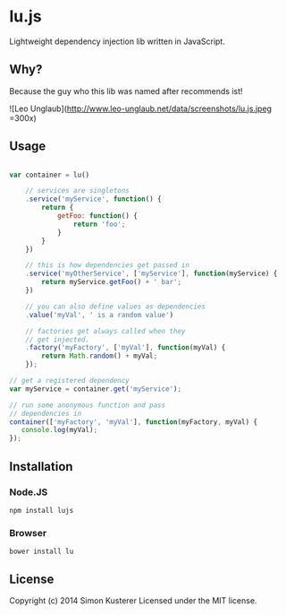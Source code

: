 # lu.js

Lightweight dependency injection lib written in JavaScript.

## Why?

Because the guy who this lib was named after recommends ist!

![Leo Unglaub](http://www.leo-unglaub.net/data/screenshots/lu.js.jpeg =300x)

## Usage

```javascript

var container = lu()

    // services are singletons
    .service('myService', function() {
        return {
            getFoo: function() {
                return 'foo';
            }
        }
    })

    // this is how dependencies get passed in
    .service('myOtherService', ['myService'], function(myService) {
        return myService.getFoo() + ' bar';
    })

    // you can also define values as dependencies
    .value('myVal', ' is a random value')

    // factories get always called when they
    // get injected.
    .factory('myFactory', ['myVal'], function(myVal) {
        return Math.random() + myVal;
    });

// get a registered dependency
var myService = container.get('myService');

// run some anonymous function and pass
// dependencies in
container(['myFactory', 'myVal'], function(myFactory, myVal) {
   console.log(myVal);
});


```

## Installation

### Node.JS

```npm install lujs```

### Browser

```bower install lu```

## License
Copyright (c) 2014 Simon Kusterer
Licensed under the MIT license.